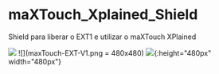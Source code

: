 # maXTouch_Xplained_Shield
Shield para liberar o EXT1 e utilizar o maXTouch XPlained

![](maxTouch-EXT-V1.png)
![](maxTouch-EXT-V1.png = 480x480)
![](maxTouch-EXT-V1.png){:height="480px" width="480px"}
